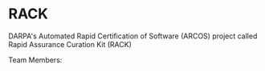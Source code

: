 # RACK
DARPA's Automated Rapid Certification of Software (ARCOS) project called Rapid Assurance Curation Kit (RACK) 

Team Members:
